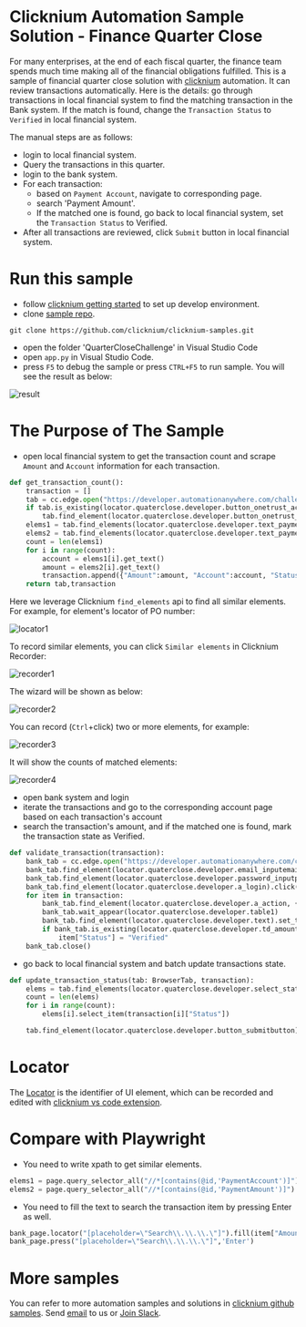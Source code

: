 # Clicknium Automation Sample Solution - Finance Quarter Close

For many enterprises, at the end of each fiscal quarter, the finance team spends much time making all of the financial obligations fulfilled.
This is a sample of financial quarter close solution with [clicknium](https://www.clicknium.com/) automation.
It can review transactions automatically.
Here is the details: go through transactions in local financial system to find the matching transaction in the Bank system. If the match is found, change the `Transaction Status` to `Verified` in local financial system.

The manual steps are as follows:
- login to local financial system.
- Query the transactions in this quarter.
- login to the bank system.
- For each transaction:
  - based on `Payment Account`, navigate to corresponding page.
  - search 'Payment Amount'.
  - If the matched one is found, go back to local financial system, set the `Transaction Status` to Verified.
- After all transactions are reviewed, click `Submit` button in local financial system.

# Run this sample
- follow [clicknium getting started](https://www.clicknium.com/documents/quickstart) to set up develop environment.
- clone [sample repo](https://github.com/clicknium/clicknium-samples).
```
git clone https://github.com/clicknium/clicknium-samples.git
```
- open the folder 'QuarterCloseChallenge' in Visual Studio Code
- open `app.py` in Visual Studio Code.
- press `F5` to debug the sample or press `CTRL+F5` to run sample.
You will see the result as below:

![result](img/result.png)

# The Purpose of The Sample
- open local financial system to get the transaction count and scrape `Amount` and `Account` information for each transaction.

```python
def get_transaction_count():
    transaction = []
    tab = cc.edge.open("https://developer.automationanywhere.com/challenges/automationanywherelabs-quarterclose.html", is_wait_complete=True, timeout=60)
    if tab.is_existing(locator.quaterclose.developer.button_onetrust_accept_btn_handler):
        tab.find_element(locator.quaterclose.developer.button_onetrust_accept_btn_handler).click()
    elems1 = tab.find_elements(locator.quaterclose.developer.text_paymentaccount)
    elems2 = tab.find_elements(locator.quaterclose.developer.text_paymentamount)
    count = len(elems1)
    for i in range(count):
        account = elems1[i].get_text()
        amount = elems2[i].get_text()
        transaction.append({"Amount":amount, "Account":account, "Status":"Unverified"})
    return tab,transaction
```

Here we leverage Clicknium `find_elements` api to find all similar elements. For example, for element's locator of PO number:

![locator1](img/locator1.png)

To record similar elements, you can click `Similar elements` in Clicknium Recorder:

![recorder1](img/recorder1.png)

The wizard will be shown as below:

![recorder2](img/recorder2.png)

You can record (`Ctrl`+click) two or more elements, for example:

![recorder3](img/recorder3.png)

It will show the counts of matched elements:

![recorder4](img/recorder4.png)

- open bank system and login
- iterate the transactions and go to the corresponding account page based on each transaction's account
- search the transaction's amount, and if the matched one is found, mark the transaction state as Verified.

```python
def validate_transaction(transaction):
    bank_tab = cc.edge.open("https://developer.automationanywhere.com/challenges/automationanywherelabs-arcadiabanklogin.html", is_wait_complete=True, timeout=60)
    bank_tab.find_element(locator.quaterclose.developer.email_inputemail).set_text("tammy.peters@petersmfg.com")
    bank_tab.find_element(locator.quaterclose.developer.password_inputpassword).set_text("arcadiabank!")
    bank_tab.find_element(locator.quaterclose.developer.a_login).click()
    for item in transaction:
        bank_tab.find_element(locator.quaterclose.developer.a_action, {"account":item["Account"]}).click()
        bank_tab.wait_appear(locator.quaterclose.developer.table1)
        bank_tab.find_element(locator.quaterclose.developer.text).set_text(item["Amount"])
        if bank_tab.is_existing(locator.quaterclose.developer.td_amount, {"amount":item["Amount"]}):
            item["Status"] = "Verified"
    bank_tab.close()
```

- go back to local financial system and  batch update transactions state.

```python
def update_transaction_status(tab: BrowserTab, transaction):
    elems = tab.find_elements(locator.quaterclose.developer.select_status)
    count = len(elems)
    for i in range(count):
        elems[i].select_item(transaction[i]["Status"])

    tab.find_element(locator.quaterclose.developer.button_submitbutton).click()
```

# Locator
The [Locator](https://www.clicknium.com/documents/concepts/locator) is the identifier of UI element, which can be recorded and edited with [clicknium vs code extension](https://marketplace.visualstudio.com/items?itemName=ClickCorp.clicknium).

# Compare with Playwright
- You need to write xpath to get similar elements.
```python
elems1 = page.query_selector_all("//*[contains(@id,'PaymentAccount')]")
elems2 = page.query_selector_all("//*[contains(@id,'PaymentAmount')]")
```
- You need to fill the text to search the transaction item by pressing Enter as well.
```python
bank_page.locator("[placeholder=\"Search\\.\\.\\.\"]").fill(item["Amount"])
bank_page.press("[placeholder=\"Search\\.\\.\\.\"]",'Enter')
```

# More samples
You can refer to more automation samples and solutions in [clicknium github samples](https://github.com/clicknium/clicknium-samples).
Send [email](mailto:support@clicknium.com) to us or [Join Slack](https://join.slack.com/t/clicknium/shared_invite/zt-1cfxsstw7-s0CeJdhyg5wQ1h7_KKc6QQ).


